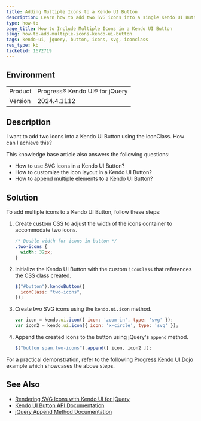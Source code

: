 ```yaml
---
title: Adding Multiple Icons to a Kendo UI Button
description: Learn how to add two SVG icons into a single Kendo UI Button using iconClass in Kendo UI for jQuery.
type: how-to
page_title: How to Include Multiple Icons in a Kendo UI Button
slug: how-to-add-multiple-icons-kendo-ui-button
tags: kendo-ui, jquery, button, icons, svg, iconclass
res_type: kb
ticketid: 1672719
---
```


## Environment

<table>
<tbody>
<tr>
<td>Product</td>
<td>Progress® Kendo UI® for jQuery</td>
</tr>
<tr>
<td>Version</td>
<td>2024.4.1112</td>
</tr>
</tbody>
</table>

## Description

I want to add two icons into a Kendo UI Button using the iconClass. How can I achieve this?

This knowledge base article also answers the following questions:
- How to use SVG icons in a Kendo UI Button?
- How to customize the icon layout in a Kendo UI Button?
- How to append multiple elements to a Kendo UI Button?

## Solution

To add multiple icons to a Kendo UI Button, follow these steps:

1. Create custom CSS to adjust the width of the icons container to accommodate two icons.
   ```css
   /* Double width for icons in button */
   .two-icons {
     width: 32px;
   }
   ```

2. Initialize the Kendo UI Button with the custom `iconClass` that references the CSS class created.
   ```javascript
   $("#button").kendoButton({ 
     iconClass: "two-icons",
   });
   ```

3. Create two SVG icons using the `kendo.ui.icon` method.
   ```javascript
   var icon = kendo.ui.icon({ icon: 'zoom-in', type: 'svg' });
   var icon2 = kendo.ui.icon({ icon: 'x-circle', type: 'svg' });
   ```

4. Append the created icons to the button using jQuery's `append` method.
   ```javascript
   $("button span.two-icons").append([ icon, icon2 ]);
   ```

For a practical demonstration, refer to the following [Progress Kendo UI Dojo](https://dojo.telerik.com/PaiuOoPn) example which showcases the above steps.

## See Also

- [Rendering SVG Icons with Kendo UI for jQuery](https://docs.telerik.com/kendo-ui/styles-and-layout/sass-themes/svg-icons?#rendering-svg-icons)
- [Kendo UI Button API Documentation](https://docs.telerik.com/kendo-ui/api/javascript/ui/button/configuration/iconclass)
- [jQuery Append Method Documentation](https://api.jquery.com/append/)
